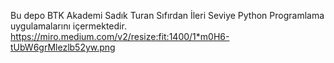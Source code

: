 Bu depo BTK Akademi Sadık Turan Sıfırdan İleri Seviye Python Programlama uygulamalarını içermektedir.
https://miro.medium.com/v2/resize:fit:1400/1*m0H6-tUbW6grMlezlb52yw.png
